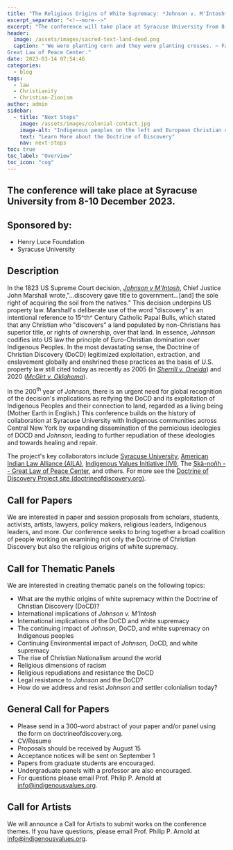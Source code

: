 ```yaml
---
title: "The Religious Origins of White Supremacy: *Johnson v. M'Intosh* and the Doctrine of Christian Discovery."
excerpt_separator: "<!--more-->"
excerpt: "The conference will take place at Syracuse University from 8-10 December 2023."
header:
  image: /assets/images/sacred-text-land-deed.png
  caption: "'We were planting corn and they were planting crosses. ~ Faithkeeper Oren Lyons.' Image from the Skä•noñh
Great Law of Peace Center."
date: 2023-03-14 07:54:46
categories:
  - blog
tags:
  - law
  - Christianity
  - Christian-Zionism
author: admin
sidebar:
  - title: "Next Steps"
    image: /assets/images/colonial-contact.jpg
    image-alt: "Indigenous peoples on the left and European Christian colonizers on the right planting a cross. In the middle is Mother Earth."
    text: "Learn More about the Doctrine of Discovery"
    nav: next-steps 
toc: true
toc_label: "Overview"
toc_icon: "cog" 
---
```

## The conference will take place at Syracuse University from 8-10 December 2023.

## Sponsored by:

-   Henry Luce Foundation
-   Syracuse University

## Description

In the 1823 US Supreme Court decision, [*Johnson v M'Intosh*](https://www.oyez.org/cases/1789-1850/21us543), Chief Justice John Marshall wrote,"...discovery gave title to government...[and] the sole right of acquiring the soil from the natives." This decision underpins US property law. Marshall's deliberate use of the word "discovery" is an intentional reference to 15^th^ Century Catholic Papal Bulls, which stated that any Christian who "discovers" a land populated by non-Christians has superior title, or rights of ownership, over that land. In essence, *Johnson* codifies into US law the principle of Euro-Christian domination over Indigenous Peoples. In the most devastating sense, the Doctrine of Christian Discovery (DoCD) legitimized exploitation, extraction, and enslavement globally and enshrined these practices as the basis of U.S. property law still cited today as recently as 2005 (in [*Sherrill v. Oneida*](https://www.oyez.org/cases/2004/03-855)) and 2020 ([*McGirt v. Oklahoma*](https://www.oyez.org/cases/2019/18-9526)).

In the 200<sup>th</sup> year of *Johnson*, there is an urgent need for global recognition of the decision's implications as reifying the DoCD and its exploitation of Indigenous Peoples and their connection to land, regarded as a living being (Mother Earth in English.) This conference builds on the history of collaboration at Syracuse University with Indigenous communities across Central New York by expanding dissemination of the pernicious ideologies of DOCD and *Johnson*, leading to further repudiation of these ideologies and towards healing and repair.

The project's key collaborators include [Syracuse University](https://syracuse.edu), [American Indian Law Alliance (AILA)](https://aila.ngo), [Indigenous Values Initiative (IVI)](https://indigenousvalues.org/), The [Skä-noñh -- Great Law of Peace Center](https://www.skanonhcenter.org/), and others. For more see the [Doctrine of Discovery Project site (doctrineofdiscovery.org)](https://doctrineofdiscovery.org/).

## Call for Papers

We are interested in paper and session proposals from scholars, students, activists, artists, lawyers, policy makers, religious leaders, Indigenous leaders, and more. Our conference seeks to bring together a broad coalition of people working on examining not only the Doctrine of Christian Discovery but also the religious origins of white supremacy.

## Call for Thematic Panels

We are interested in creating thematic panels on the following topics:

-   What are the mythic origins of white supremacy within the Doctrine of Christian Discovery (DoCD)?
-   International implications of *Johnson v. M'Intosh*
-   International implications of the DoCD and white supremacy
-   The continuing impact of *Johnson,* DoCD, and white supremacy on Indigenous peoples
-   Continuing Environmental impact of *Johnson,* DoCD, and white supremacy
-   The rise of Christian Nationalism around the world
-   Religious dimensions of racism
-   Religious repudiations and resistance the DoCD
-   Legal resistance to *Johnson* and the DoCD?
-   How do we address and resist *Johnson* and settler colonialism today?

## General Call for Papers

-   Please send in a 300-word abstract of your paper and/or panel using the form on doctrineofdiscovery.org.
-   CV/Resume
-   Proposals should be received by August 15
-   Acceptance notices will be sent on September 1
-   Papers from graduate students are encouraged.
-   Undergraduate panels with a professor are also encouraged.
-   For questions please email Prof. Philip P. Arnold at <info@indigenousvalues.org>.

## Call for Artists

We will announce a Call for Artists to submit works on the conference themes. If you have questions, please email Prof. Philip P. Arnold at <info@indigenousvalues.org>.